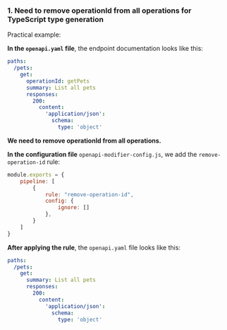 <a name="custom_anchor_motivation_1"></a>
### 1. Need to remove operationId from all operations for TypeScript type generation

Practical example:

**In the `openapi.yaml` file**, the endpoint documentation looks like this:

```yaml
paths:
  /pets:
    get:
      operationId: getPets
      summary: List all pets
      responses:
        200:
          content:
            'application/json':
              schema:
                type: 'object'
```

**We need to remove operationId from all operations.**

**In the configuration file** `openapi-modifier-config.js`, we add the `remove-operation-id` rule:

```js
module.exports = {
    pipeline: [
        {
            rule: "remove-operation-id",
            config: {
                ignore: []
            },
        }
    ]
}
```

**After applying the rule**, the `openapi.yaml` file looks like this:

```yaml
paths:
  /pets:
    get:
      summary: List all pets
      responses:
        200:
          content:
            'application/json':
              schema:
                type: 'object'
``` 